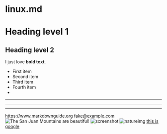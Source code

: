 # linux.md
# Heading level 1
## Heading level 2
I just love **bold text**.
- First item
- Second item
- Third item
- Fourth item
- 
***

---

_________________
<https://www.markdownguide.org>
<fake@example.com>
![The San Juan Mountains are beautiful!](/assets/images/san-juan-mountains.jpg "San Juan Mountains")
![screenshot](C:\Users\CSESRIT\Pictures\Screenshots-Screenshot(5).png "screenshot")
![natureimg](C:\Users\CSESRIT\Pictures\Screenshots)
[this is google](https://www.google.com/url?sa=i&url=https%3A%2F%2Fen.wikipedia.org%2Fwiki%2FNature_photography&psig=AOvVaw0fX11anjlT54oz9nFrsMgF&ust=1735899364533000&source=images&cd=vfe&opi=89978449&ved=0CBQQjRxqFwoTCMCtt9GO2IoDFQAAAAAdAAAAABAE)
